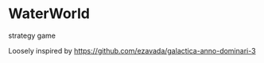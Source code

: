 # WaterWorld
strategy game


Loosely inspired by https://github.com/ezavada/galactica-anno-dominari-3
